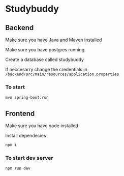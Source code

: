# Studybuddy

## Backend

Make sure you have Java and Maven installed

Make sure you have postgres running.

Create a database called studybuddy

If neccesarry change the credentials in `/backend/src/main/resources/application.properties`

### To start

```bash
mvn spring-boot:run
```

## Frontend

Make sure you have node installed

Install dependecies

```bash
npm i
```

### To start dev server

```bash
npm run dev
```
